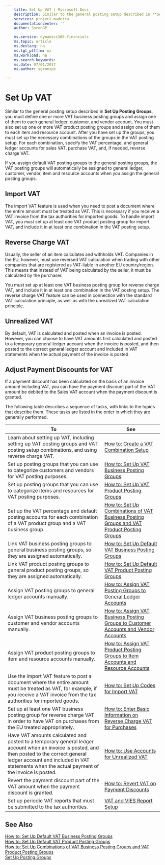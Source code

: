 ```yaml
---
    title: Set Up VAT | Microsoft Docs
    description: Similar to the general posting setup described in **Set Up Posting Groups**, you must define one or more VAT business posting groups and assign one of them to each general ledger, customer, and vendor account. You must also set up one or more VAT product posting groups and assign one of them to each item and resource account. After you have set up the groups, you must set up the necessary combinations of the groups in the VAT posting setup. For each combination, specify the VAT percentage, and general ledger accounts for sales VAT, purchase VAT, and, if needed, reverse charge VAT.
    services: project-madeira
    documentationcenter: ''
    author: SorenGP

    ms.service: dynamics365-financials
    ms.topic: article
    ms.devlang: na
    ms.tgt_pltfrm: na
    ms.workload: na
    ms.search.keywords:
    ms.date: 07/01/2017
    ms.author: sgroespe

---
```

# Set Up VAT
Similar to the general posting setup described in **Set Up Posting Groups**, you must define one or more VAT business posting groups and assign one of them to each general ledger, customer, and vendor account. You must also set up one or more VAT product posting groups and assign one of them to each item and resource account. After you have set up the groups, you must set up the necessary combinations of the groups in the VAT posting setup. For each combination, specify the VAT percentage, and general ledger accounts for sales VAT, purchase VAT, and, if needed, reverse charge VAT.  
  
 If you assign default VAT posting groups to the general posting groups, the VAT posting groups will automatically be assigned to general ledger, customer, vendor, item and resource accounts when you assign the general posting groups.  
  
## Import VAT  
 The import VAT feature is used when you need to post a document where the entire amount must be treated as VAT. This is necessary if you receive a VAT invoice from the tax authorities for imported goods. To handle import VAT, you must set up at least one VAT product posting group for import VAT, and include it in at least one combination in the VAT posting setup.  
  
## Reverse Charge VAT  
 Usually, the seller of an item calculates and withholds VAT. Companies in the EU, however, must use reversed VAT calculation when trading with other companies that are registered as VAT-liable in another EU country/region. This means that instead of VAT being calculated by the seller, it must be calculated by the purchaser.  
  
 You must set up at least one VAT business posting group for reverse charge VAT, and include it in at least one combination in the VAT posting setup. The reverse charge VAT feature can be used in connection with the standard VAT calculation principle, as well as with the unrealized VAT calculation principle.  
  
## Unrealized VAT  
 By default, VAT is calculated and posted when an invoice is posted. However, you can choose to have VAT amounts first calculated and posted to a temporary general ledger account when the invoice is posted, and then posted to the correct general ledger account and included in VAT statements when the actual payment of the invoice is posted.  
  
## Adjust Payment Discounts for VAT  
 If a payment discount has been calculated on the basis of an invoice amount including VAT, you can have the payment discount part of the VAT amount be debited to the Sales VAT account when the payment discount is granted.  
  
 The following table describes a sequence of tasks, with links to the topics that describe them. These tasks are listed in the order in which they are generally performed.  
  
|**To**|**See**|  
|------------|-------------|  
|Learn about setting up VAT, including setting up VAT posting groups and VAT posting setup combinations, and using reverse charge VAT.|[How to: Create a VAT Combination Setup](../how-to-create-a-vat-combination-setup.md)|  
|Set up posting groups that you can use to categorize customers and vendors for VAT posting purposes.|[How to: Set Up VAT Business Posting Groups](../how-to-set-up-vat-business-posting-groups.md)|  
|Set up posting groups that you can use to categorize items and resources for VAT posting purposes.|[How to: Set Up VAT Product Posting Groups](../how-to-set-up-vat-product-posting-groups.md)|  
|Set up the VAT percentage and default posting accounts for each combination of a VAT product group and a VAT business group.|[How to: Set Up Combinations of VAT Business Posting Groups and VAT Product Posting Groups](../how-to-set-up-combinations-of-vat-business-posting-groups-and-vat-product-posting-groups.md)|  
|Link VAT business posting groups to general business posting groups, so they are assigned automatically.|[How to: Set Up Default VAT Business Posting Groups](../how-to-set-up-default-vat-business-posting-groups.md)|  
|Link VAT product posting groups to general product posting groups, so they are assigned automatically.|[How to: Set Up Default VAT Product Posting Groups](../how-to-set-up-default-vat-product-posting-groups.md)|  
|Assign VAT posting groups to general ledger accounts manually.|[How to: Assign VAT Posting Groups to General Ledger Accounts](../how-to-assign-vat-posting-groups-to-general-ledger-accounts.md)|  
|Assign VAT business posting groups to customer and vendor accounts manually.|[How to: Assign VAT Business Posting Groups to Customer Accounts and Vendor Accounts](../how-to-assign-vat-business-posting-groups-to-customer-accounts-and-vendor-accounts.md)|  
|Assign VAT product posting groups to item and resource accounts manually.|[How to: Assign VAT Product Posting Groups to Item Accounts and Resource Accounts](../how-to-assign-vat-product-posting-groups-to-item-accounts-and-resource-accounts.md)|  
|Use the import VAT feature to post a document where the entire amount must be treated as VAT, for example, if you receive a VAT invoice from the tax authorities for imported goods.|[How to: Set Up Codes for Import VAT](../how-to-set-up-codes-for-import-vat.md)|  
|Set up at least one VAT business posting group for reverse charge VAT in order to have VAT on purchases from the EU treated appropriately.|[How to: Enter Basic Information on Reverse Charge VAT for Purchases](../how-to-enter-basic-information-on-reverse-charge-vat-for-purchases.md)|  
|Have VAT amounts calculated and posted to a temporary general ledger account when an invoice is posted, and then posted to the correct general ledger account and included in VAT statements when the actual payment of the invoice is posted.|[How to: Use Accounts for Unrealized VAT](../how-to-use-accounts-for-unrealized-vat.md)|  
|Revert the payment discount part of the VAT amount when the payment discount is granted.|[How to: Revert VAT on Payment Discounts](../how-to-revert-vat-on-payment-discounts.md)|  
|Set up periodic VAT reports that must be submitted to the tax authorities.|[VAT and VIES Report Setup](../vat-and-vies-report-setup.md)|  
  
## See Also  
 [How to: Set Up Default VAT Business Posting Groups](../how-to-set-up-default-vat-business-posting-groups.md)   
 [How to: Set Up Default VAT Product Posting Groups](../how-to-set-up-default-vat-product-posting-groups.md)   
 [How to: Set Up Combinations of VAT Business Posting Groups and VAT Product Posting Groups](../how-to-set-up-combinations-of-vat-business-posting-groups-and-vat-product-posting-groups.md)   
 [Set Up Posting Groups](../set-up-posting-groups.md)